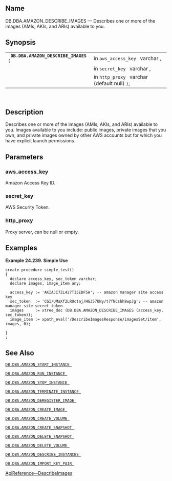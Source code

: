 <div id="fn_amazon_describe_images" class="refentry">

<div class="titlepage">

</div>

<div class="refnamediv">

## Name

DB.DBA.AMAZON_DESCRIBE_IMAGES — Describes one or more of the images
(AMIs, AKIs, and ARIs) available to you.

</div>

<div class="refsynopsisdiv">

## Synopsis

<div id="fsyn_amazon_describe_images" class="funcsynopsis">

|                                            |                                              |
|--------------------------------------------|----------------------------------------------|
| ` `**`DB.DBA.AMAZON_DESCRIBE_IMAGES`**` (` | in `aws_access_key ` varchar ,               |
|                                            | in `secret_key ` varchar ,                   |
|                                            | in `http_proxy ` varchar (default null) `)`; |

<div class="funcprototype-spacer">

 

</div>

</div>

</div>

<div id="desc_amazon_describe_images" class="refsect1">

## Description

Describes one or more of the images (AMIs, AKIs, and ARIs) available to
you. Images available to you include: public images, private images that
you own, and private images owned by other AWS accounts but for which
you have explicit launch permissions.

</div>

<div id="params_amazon_describe_images" class="refsect1">

## Parameters

<div id="id98366" class="refsect2">

### aws_access_key

Amazon Access Key ID.

</div>

<div id="id98369" class="refsect2">

### secret_key

AWS Security Token.

</div>

<div id="id98372" class="refsect2">

### http_proxy

Proxy server, can be null or empty.

</div>

</div>

<div id="examples_amazon_describe_images" class="refsect1">

## Examples

<div id="ex_amazon_describe_images" class="example">

**Example 24.239. Simple Use**

<div class="example-contents">

``` programlisting
create procedure simple_test()
{
  declare access_key, sec_token varchar;
  declare images, image_item any;

  access_key := 'AKIAJI7ZL427TI5EDF5A'; -- amazon manager site access key
  sec_token  := 'CGI/UMaXf2LRUctaj/HGJ57UNy/t7fNCshh8wpJg'; -- amazon manager site secret token
  images     := xtree_doc (DB.DBA.AMAZON_DESCRIBE_IMAGES (access_key, sec_token));
  image_item := xpath_eval('/DescribeImagesResponse/imagesSet/item', images, 0);

}
;
```

</div>

</div>

  

</div>

<div id="seealso_amazon_describe_images" class="refsect1">

## See Also

<a href="fn_amazon_start_instance.html" class="link"
title="DB.DBA.AMAZON_START_INSTANCE"><code
class="function">DB.DBA.AMAZON_START_INSTANCE </code></a>

<a href="fn_amazon_run_instance.html" class="link"
title="DB.DBA.AMAZON_RUN_INSTANCE"><code
class="function">DB.DBA.AMAZON_RUN_INSTANCE </code></a>

<a href="fn_amazon_stop_instance.html" class="link"
title="DB.DBA.AMAZON_STOP_INSTANCE"><code
class="function">DB.DBA.AMAZON_STOP_INSTANCE </code></a>

<a href="fn_amazon_terminate_instance.html" class="link"
title="DB.DBA.AMAZON_TERMINATE_INSTANCE"><code
class="function">DB.DBA.AMAZON_TERMINATE_INSTANCE </code></a>

<a href="fn_amazon_deregister_image.html" class="link"
title="DB.DBA.AMAZON_DEREGISTER_IMAGE"><code
class="function">DB.DBA.AMAZON_DEREGISTER_IMAGE </code></a>

<a href="fn_amazon_create_image.html" class="link"
title="DB.DBA.AMAZON_CREATE_IMAGE"><code
class="function">DB.DBA.AMAZON_CREATE_IMAGE </code></a>

<a href="fn_amazon_create_volume.html" class="link"
title="DB.DBA.AMAZON_CREATE_VOLUME"><code
class="function">DB.DBA.AMAZON_CREATE_VOLUME </code></a>

<a href="fn_amazon_create_snapshot.html" class="link"
title="DB.DBA.AMAZON_CREATE_SNAPSHOT"><code
class="function">DB.DBA.AMAZON_CREATE_SNAPSHOT </code></a>

<a href="fn_amazon_delete_snapshot.html" class="link"
title="DB.DBA.AMAZON_DELETE_SNAPSHOT"><code
class="function">DB.DBA.AMAZON_DELETE_SNAPSHOT </code></a>

<a href="fn_amazon_delete_volume.html" class="link"
title="DB.DBA.AMAZON_DELETE_VOLUME"><code
class="function">DB.DBA.AMAZON_DELETE_VOLUME </code></a>

<a href="fn_amazon_describe_instances.html" class="link"
title="DB.DBA.AMAZON_DESCRIBE_INSTANCES"><code
class="function">DB.DBA.AMAZON_DESCRIBE_INSTANCES </code></a>

<a href="fn_amazon_import_key_pair.html" class="link"
title="DB.DBA.AMAZON_IMPORT_KEY_PAIR"><code
class="function">DB.DBA.AMAZON_IMPORT_KEY_PAIR </code></a>

<a
href="http://docs.aws.amazon.com/AWSEC2/latest/APIReference/ApiReference-query-DescribeImages.html"
class="ulink" target="_top">ApiReference--DescribeImages</a>

</div>

</div>
